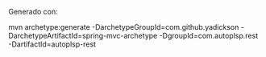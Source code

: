 Generado con:


mvn archetype:generate -DarchetypeGroupId=com.github.yadickson -DarchetypeArtifactId=spring-mvc-archetype -DgroupId=com.autoplsp.rest  -DartifactId=autoplsp-rest

